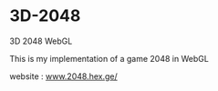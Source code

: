 # 3D-2048
3D 2048 WebGL

This is my implementation of a game 2048 in WebGL

website : <a href="http://www.2048.hex.ge/" target="_blank">www.2048.hex.ge/</a>